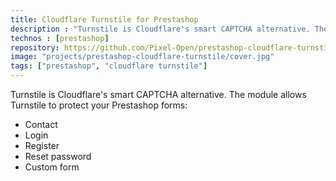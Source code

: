 ```yaml
---
title: Cloudflare Turnstile for Prestashop
description : "Turnstile is Cloudflare's smart CAPTCHA alternative. The module allows Turnstile to protect your Prestashop forms."
technos : [prestashop]
repository: https://github.com/Pixel-Open/prestashop-cloudflare-turnstile
image: "projects/prestashop-cloudflare-turnstile/cover.jpg"
tags: ["prestashop", "cloudflare turnstile"]
---
```

Turnstile is Cloudflare's smart CAPTCHA alternative. The module allows Turnstile to protect your Prestashop forms:
- Contact
- Login
- Register
- Reset password
- Custom form

<!-- break -->
